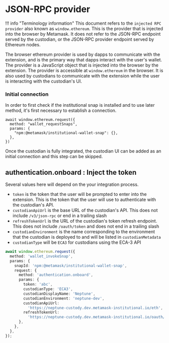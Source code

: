# JSON-RPC provider

!!! info "Terminology information"
This document refers to the `injected RPC provider` also known as `window.ethereum`. This is the provider that is injected into the browser by Metamask. It does not refer to the JSON-RPC endpoint served by the custodian, or the JSON-RPC provider endpoint served by Ethereum nodes.

The browser ethereum provider is used by dapps to communicate with the extension, and is the primary way that dapps interact with the user's wallet. The provider is a JavaScript object that is injected into the browser by the extension. The provider is accessible at `window.ethereum` in the browser. It is also used by custodians to communicate with the extension while the user is interacting with the custodian's UI.

### Initial connection

In order to first check if the institutional snap is installed and to use later method, it's first necessary to establish a connection.

```
await window.ethereum.request({
  method: "wallet_requestSnaps",
  params: {
    "npm:@metamask/institutional-wallet-snap": {},
  },
})
```

Once the custodian is fully integrated, the custodian UI can be added as an initial connection and this step can be skipped.

## authentication.onboard : Inject the token

Several values here will depend on the your integration process.

- `token` is the token that the user will be prompted to enter into the extension. This is the token that the user will use to authenticate with the custodian's API.
- `custodianApiUrl` is the base URL of the custodian's API. This does not include `/v3/json-rpc` or end in a trailing slash
- `refreshTokenUrl` is the URL of the custodian's token refresh endpoint. This does not include `/oauth/token` and does not end in a trailing slash
- `custodianEnvironment` is the name corresponding to the environment that the custodian is deployed to and will be listed in `custodianMetadata`
- `custodianType` will be `ECA3` for custodians using the ECA-3 API

```typescript
await window.ethereum.request({
  method: 'wallet_invokeSnap',
  params: {
    snapId: 'npm:@metamask/institutional-wallet-snap',
    request: {
      method: 'authentication.onboard',
      params: {
        token: 'abc',
        custodianType: 'ECA3',
        custodianDisplayName: 'Neptune',
        custodianEnvironment: 'neptune-dev',
        custodianApiUrl:
          'https://neptune-custody.dev.metamask-institutional.io/eth',
        refreshTokenUrl:
          'https://neptune-custody.dev.metamask-institutional.io/oauth/token',
      },
    },
  },
});
```
